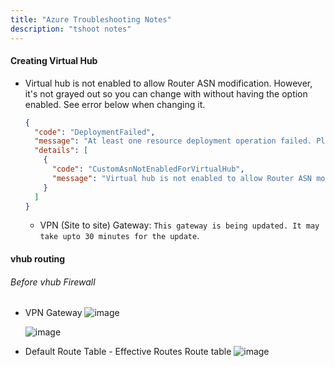 ```yaml
---
title: "Azure Troubleshooting Notes"
description: "tshoot notes"
---
```


#### Creating Virtual Hub

- Virtual hub is not enabled to allow Router ASN modification. However, it's not grayed out so you can change with without having the option enabled. See error below when changing it.

  ```json
  {
    "code": "DeploymentFailed",
    "message": "At least one resource deployment operation failed. Please list deployment operations for details. Please see https://aka.ms/DeployOperations for usage details.",
    "details": [
      {
        "code": "CustomAsnNotEnabledForVirtualHub",
        "message": "Virtual hub is not enabled to allow Router ASN modification. Please set ASN to 65515 or contact Support for enabling virtual hub to allow modification."
      }
    ]
  }
  ```
  
  - VPN (Site to site) Gateway: ```This gateway is being updated. It may take upto 30 minutes for the update```. 


#### vhub routing

###### Before vhub Firewall
- VPN Gateway
  ![image](https://user-images.githubusercontent.com/40032360/202820743-9587965e-3c15-4ed4-841d-40ca65b1e62a.png)
  
  ![image](https://user-images.githubusercontent.com/40032360/202820882-cdb74164-5105-4396-9b5d-c5606e7f7033.png)

- Default Route Table - Effective Routes
  Route table 
  ![image](https://user-images.githubusercontent.com/40032360/202821542-5f17afeb-396b-463d-9470-6144ae7cb96e.png)

  
